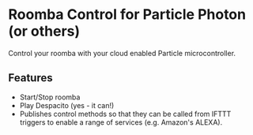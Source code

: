 # Roomba Control for Particle Photon (or others)
Control your roomba with your cloud enabled Particle microcontroller.

## Features
- Start/Stop roomba
- Play Despacito (yes - it can!)
- Publishes control methods so that they can be called from IFTTT triggers to enable a range of services (e.g. Amazon's ALEXA).
